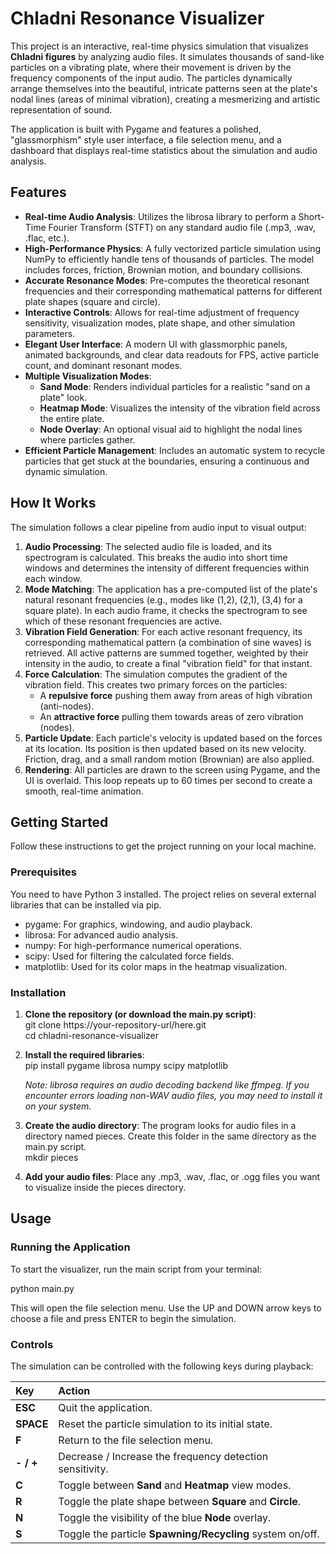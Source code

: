 # **Chladni Resonance Visualizer**

This project is an interactive, real-time physics simulation that visualizes **Chladni figures** by analyzing audio files. It simulates thousands of sand-like particles on a vibrating plate, where their movement is driven by the frequency components of the input audio. The particles dynamically arrange themselves into the beautiful, intricate patterns seen at the plate's nodal lines (areas of minimal vibration), creating a mesmerizing and artistic representation of sound.

The application is built with Pygame and features a polished, "glassmorphism" style user interface, a file selection menu, and a dashboard that displays real-time statistics about the simulation and audio analysis.

## **Features**

* **Real-time Audio Analysis**: Utilizes the librosa library to perform a Short-Time Fourier Transform (STFT) on any standard audio file (.mp3, .wav, .flac, etc.).  
* **High-Performance Physics**: A fully vectorized particle simulation using NumPy to efficiently handle tens of thousands of particles. The model includes forces, friction, Brownian motion, and boundary collisions.  
* **Accurate Resonance Modes**: Pre-computes the theoretical resonant frequencies and their corresponding mathematical patterns for different plate shapes (square and circle).  
* **Interactive Controls**: Allows for real-time adjustment of frequency sensitivity, visualization modes, plate shape, and other simulation parameters.  
* **Elegant User Interface**: A modern UI with glassmorphic panels, animated backgrounds, and clear data readouts for FPS, active particle count, and dominant resonant modes.  
* **Multiple Visualization Modes**:  
  * **Sand Mode**: Renders individual particles for a realistic "sand on a plate" look.  
  * **Heatmap Mode**: Visualizes the intensity of the vibration field across the entire plate.  
  * **Node Overlay**: An optional visual aid to highlight the nodal lines where particles gather.  
* **Efficient Particle Management**: Includes an automatic system to recycle particles that get stuck at the boundaries, ensuring a continuous and dynamic simulation.

## **How It Works**

The simulation follows a clear pipeline from audio input to visual output:

1. **Audio Processing**: The selected audio file is loaded, and its spectrogram is calculated. This breaks the audio into short time windows and determines the intensity of different frequencies within each window.  
2. **Mode Matching**: The application has a pre-computed list of the plate's natural resonant frequencies (e.g., modes like (1,2), (2,1), (3,4) for a square plate). In each audio frame, it checks the spectrogram to see which of these resonant frequencies are active.  
3. **Vibration Field Generation**: For each active resonant frequency, its corresponding mathematical pattern (a combination of sine waves) is retrieved. All active patterns are summed together, weighted by their intensity in the audio, to create a final "vibration field" for that instant.  
4. **Force Calculation**: The simulation computes the gradient of the vibration field. This creates two primary forces on the particles:  
   * A **repulsive force** pushing them away from areas of high vibration (anti-nodes).  
   * An **attractive force** pulling them towards areas of zero vibration (nodes).  
5. **Particle Update**: Each particle's velocity is updated based on the forces at its location. Its position is then updated based on its new velocity. Friction, drag, and a small random motion (Brownian) are also applied.  
6. **Rendering**: All particles are drawn to the screen using Pygame, and the UI is overlaid. This loop repeats up to 60 times per second to create a smooth, real-time animation.

## **Getting Started**

Follow these instructions to get the project running on your local machine.

### **Prerequisites**

You need to have Python 3 installed. The project relies on several external libraries that can be installed via pip.

* pygame: For graphics, windowing, and audio playback.  
* librosa: For advanced audio analysis.  
* numpy: For high-performance numerical operations.  
* scipy: Used for filtering the calculated force fields.  
* matplotlib: Used for its color maps in the heatmap visualization.

### **Installation**

1. **Clone the repository (or download the main.py script)**:  
   git clone https://your-repository-url/here.git  
   cd chladni-resonance-visualizer

2. **Install the required libraries**:  
   pip install pygame librosa numpy scipy matplotlib

   *Note: librosa requires an audio decoding backend like ffmpeg. If you encounter errors loading non-WAV audio files, you may need to install it on your system.*  
3. **Create the audio directory**: The program looks for audio files in a directory named pieces. Create this folder in the same directory as the main.py script.  
   mkdir pieces

4. **Add your audio files**: Place any .mp3, .wav, .flac, or .ogg files you want to visualize inside the pieces directory.

## **Usage**

### **Running the Application**

To start the visualizer, run the main script from your terminal:

python main.py

This will open the file selection menu. Use the UP and DOWN arrow keys to choose a file and press ENTER to begin the simulation.

### **Controls**

The simulation can be controlled with the following keys during playback:

| Key | Action |
| :---- | :---- |
| **ESC** | Quit the application. |
| **SPACE** | Reset the particle simulation to its initial state. |
| **F** | Return to the file selection menu. |
| **\- / \+** | Decrease / Increase the frequency detection sensitivity. |
| **C** | Toggle between **Sand** and **Heatmap** view modes. |
| **R** | Toggle the plate shape between **Square** and **Circle**. |
| **N** | Toggle the visibility of the blue **Node** overlay. |
| **S** | Toggle the particle **Spawning/Recycling** system on/off. |

